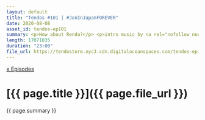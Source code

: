 ```yaml
---
layout: default
title: "Tendos #101 | #JonInJapanFOREVER"
date: 2020-08-08
asset_id: tendos-ep101
summary: <p>How about Renda?</p> <p>intro music by <a rel="nofollow noopener" target="_blank" href="https://twitter.com/Mike_Dantuono">DJ mikeymike</a>!</p>
length: 17071835
duration: "23:00"
file_url: https://tendostore.nyc3.cdn.digitaloceanspaces.com/tendos-episode101.mp3
---
```

[« Episodes](/tendos/episodes)

# [{{ page.title }}]({{ page.file_url }})
{{ page.summary }}
